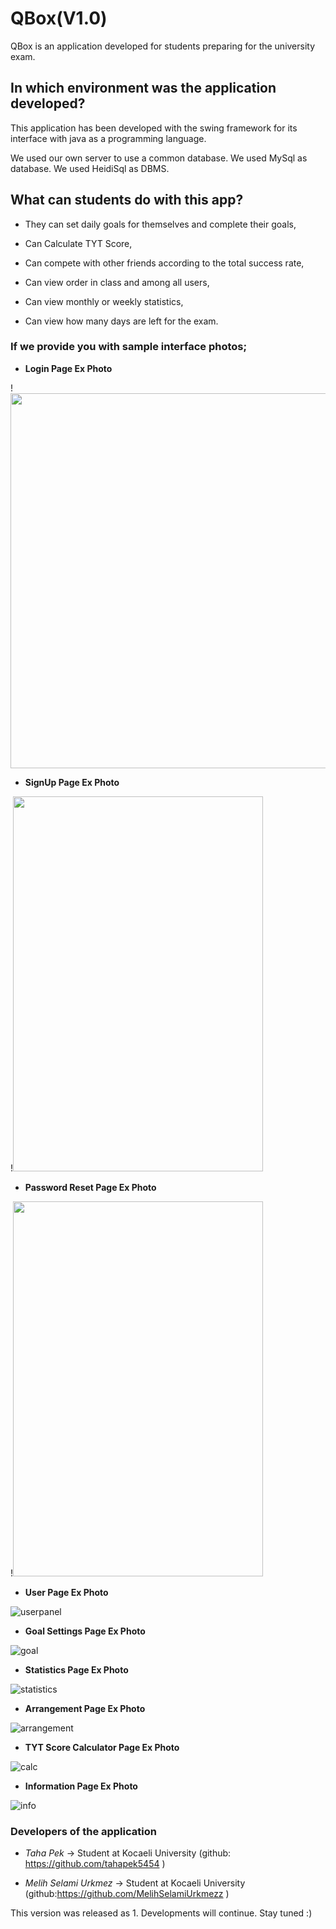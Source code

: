 <h1> QBox(V1.0) </h1>


QBox is an application developed for students preparing for the university exam.

## In which environment was the application developed?

This application has been developed with the swing framework for its interface with java as a programming language.

We used our own server to use a common database. We used MySql as database. We used HeidiSql as DBMS.



## What can students do with this app?

+ They can set daily goals for themselves and complete their goals,

+ Can Calculate TYT Score,

+ Can compete with other friends according to the total success rate,

+ Can view order in class and among all users,

+ Can view monthly or weekly statistics,

+ Can view how many days are left for the exam.

### If we provide you with sample interface photos;

+ **Login Page Ex Photo**

!<img src="https://github.com/MelihSelamiUrkmezz/QBox/blob/master/ProjectImage/Login.png" width="1000" height="600">

+ **SignUp Page Ex Photo**

!<img src="https://github.com/MelihSelamiUrkmezz/QBox/blob/master/ProjectImage/register.png" width="400" height="600">

+ **Password Reset Page Ex Photo**

!<img src="https://github.com/MelihSelamiUrkmezz/QBox/blob/master/ProjectImage/passreset.png" width="400" height="600">

+ **User Page Ex Photo**

![userpanel](https://github.com/MelihSelamiUrkmezz/QBox/blob/master/ProjectImage/userpanel.png)

+ **Goal Settings Page Ex Photo**

![goal](https://github.com/MelihSelamiUrkmezz/QBox/blob/master/ProjectImage/Target.png)

+ **Statistics Page Ex Photo**

![statistics](https://github.com/MelihSelamiUrkmezz/QBox/blob/master/ProjectImage/statistics.png)

+ **Arrangement Page Ex Photo**

![arrangement](https://github.com/MelihSelamiUrkmezz/QBox/blob/master/ProjectImage/arrangement.png)

+ **TYT Score Calculator Page Ex Photo**

![calc](https://github.com/MelihSelamiUrkmezz/QBox/blob/master/ProjectImage/calculator.png)

+ **Information Page Ex Photo**

![info](https://github.com/MelihSelamiUrkmezz/QBox/blob/master/ProjectImage/information.png)

### Developers of the application

+ *Taha Pek* -> Student at Kocaeli University (github: https://github.com/tahapek5454 )

+ *Melih Selami Urkmez* -> Student at Kocaeli University (github:https://github.com/MelihSelamiUrkmezz )


This version was released as 1. Developments will continue. Stay tuned :)
